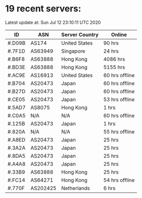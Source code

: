 # 19 recent servers:

Latest update at: Sun Jul 12 23:10:11 UTC 2020

| ID | ASN | Server Country | Online |
| -- | --- | -------------- | ------ |
| #.D09B | AS174 | United States | 90 hrs |
| #.7F1D | AS63949 | Singapore | 24 hrs |
| #.B6F8 | AS63888 | Hong Kong | 4086 hrs |
| #.BD3E | AS63888 | Hong Kong | 5155 hrs |
| #.AC9E | AS16913 | United States | 60 hrs offline |
| #.B704 | AS20473 | Japan | 60 hrs offline |
| #.B27D | AS20473 | Japan | 60 hrs offline |
| #.CE05 | AS20473 | Japan | 53 hrs offline |
| #.5AD7 | AS8075 | Hong Kong | 1 hrs |
| #.C0A5 | N/A | N/A | 60 hrs offline |
| #.125B | AS20473 | Japan | 1 hrs |
| #.820A | N/A | N/A | 55 hrs offline |
| #.A8ED | AS20473 | Japan | 25 hrs |
| #.3A2A | AS20473 | Japan | 25 hrs |
| #.8DA5 | AS20473 | Japan | 25 hrs |
| #.A4A8 | AS20473 | Japan | 25 hrs |
| #.33B9 | AS63888 | Hong Kong | 25 hrs |
| #.FC14 | AS64271 | Hong Kong | 54 hrs offline |
| #.770F | AS202425 | Netherlands | 6 hrs |

